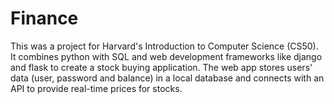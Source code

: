 # Finance
This was a project for Harvard's Introduction to Computer Science (CS50). It combines python with SQL and web development frameworks like django and flask to create a stock buying application.
The web app stores users' data (user, password and balance) in a local database and connects with an API to provide real-time prices for stocks.
